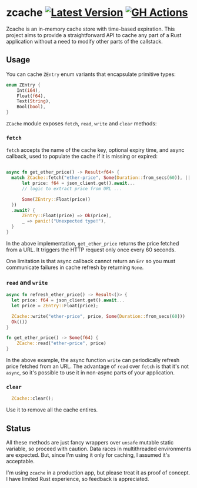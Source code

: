 # zcache [![Latest Version](https://img.shields.io/crates/v/zcache.svg)](https://crates.io/crates/zcache) [![GH Actions](https://github.com/pawurb/zcache/actions/workflows/ci.yml/badge.svg)](https://github.com/pawurb/zcache/actions)

Zcache is an in-memory cache store with time-based expiration. This project aims to provide a straightforward API to cache any part of a Rust application without a need to modify other parts of the callstack.

## Usage

You can cache `ZEntry` enum variants that encapsulate primitive types:

```rust
enum ZEntry {
    Int(i64),
    Float(f64),
    Text(String),
    Bool(bool),
}
```

`ZCache` module exposes `fetch`, `read`, `write` and `clear` methods:

### `fetch`

`fetch` accepts the name of the cache key, optional expiry time, and async callback, used to populate the cache if it is missing or expired:

```rust

async fn get_ether_price() -> Result<f64> {
  match ZCache::fetch("ether-price", Some(Duration::from_secs(60)), || async {
      let price: f64 = json_client.get().await...
      // logic to extract price from URL ...

      Some(ZEntry::Float(price))
  })
  .await? {
      ZEntry::Float(price) => Ok(price),
      _ => panic!("Unexpected type!"),
  }
}

```

In the above implementation, `get_ether_price` returns the price fetched from a URL. It triggers the HTTP request only once every 60 seconds.

One limitation is that async callback cannot return an `Err` so you must communicate failures in cache refresh by returning `None`. 

### `read` and `write` 

```rust
async fn refresh_ether_price() -> Result<()> {
  let price: f64 = json_client.get().await...
  let price = ZEntry::Float(price);

  ZCache::write("ether-price", price, Some(Duration::from_secs(60)))
  Ok(())
}

fn get_ether_price() -> Some(f64) {
    ZCache::read("ether-price", price)
}
```

In the above example, the async function `write` can periodically refresh price fetched from an URL. The advantage of `read` over `fetch` is that it's not `async`, so it's possible to use it in non-async parts of your application.

### `clear` 

```rust
  ZCache::clear();
```

Use it to remove all the cache entires.

## Status

All these methods are just fancy wrappers over `unsafe` mutable static variable, so proceed with caution. Data races in multithreaded environments are expected. But, since I'm using it only for caching, I assumed it's acceptable. 

I'm using `zcache` in a production app, but please treat it as proof of concept. I have limited Rust experience, so feedback is appreciated.
